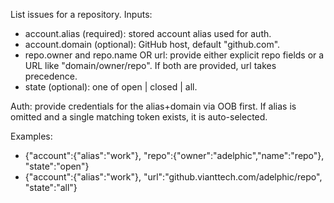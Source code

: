 List issues for a repository.
Inputs:
- account.alias (required): stored account alias used for auth.
- account.domain (optional): GitHub host, default "github.com".
- repo.owner and repo.name OR url: provide either explicit repo fields or a URL like "domain/owner/repo". If both are provided, url takes precedence.
- state (optional): one of open | closed | all.

Auth: provide credentials for the alias+domain via OOB first. If alias is omitted and a single matching token exists, it is auto-selected.

Examples:
- {"account":{"alias":"work"}, "repo":{"owner":"adelphic","name":"repo"}, "state":"open"}
- {"account":{"alias":"work"}, "url":"github.vianttech.com/adelphic/repo", "state":"all"}
